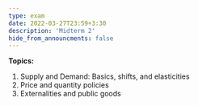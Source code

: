 ```yaml
---
type: exam
date: 2022-03-27T23:59+3:30
description: 'Midterm 2'
hide_from_announcments: false
---
```

**Topics:**
1. Supply and Demand: Basics, shifts, and elasticities
2. Price and quantity policies
3. Externalities and public goods
